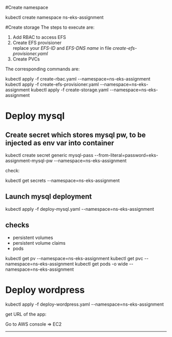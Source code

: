 #Create namespace

kubectl create namespace ns-eks-assignment


#Create storage
The steps to execute are:  

1. Add RBAC to access EFS
2. Create EFS provisioner  
replace your *EFS-ID* and *EFS-DNS name* in file _create-efs-provisioner.yaml_
3. Create PVCs

The corresponding commands are:  

kubectl apply -f create-rbac.yaml --namespace=ns-eks-assignment
kubectl apply -f create-efs-provisioner.yaml --namespace=ns-eks-assignment
kubectl apply -f create-storage.yaml --namespace=ns-eks-assignment


# Deploy mysql
## Create secret which stores mysql pw, to be injected as env var into container

kubectl create secret generic mysql-pass --from-literal=password=eks-assignment-mysql-pw --namespace=ns-eks-assignment

check:

kubectl get secrets --namespace=ns-eks-assignment


## Launch mysql deployment

kubectl apply -f deploy-mysql.yaml --namespace=ns-eks-assignment

## checks
* persistent volumes
* persistent volume claims
* pods

kubectl get pv --namespace=ns-eks-assignment
kubectl get pvc --namespace=ns-eks-assignment
kubectl get pods -o wide --namespace=ns-eks-assignment


# Deploy wordpress

kubectl apply -f deploy-wordpress.yaml --namespace=ns-eks-assignment


get URL of the app:


Go to AWS console => EC2

------


